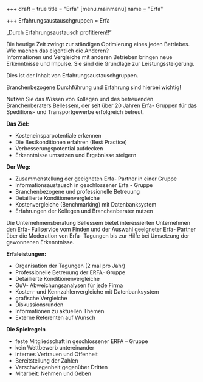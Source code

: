 +++
draft = true
title = "Erfa"
[menu.mainmenu]
name = "Erfa"

+++
Erfahrungsaustauschgruppen = Erfa

„Durch Erfahrungsaustausch profitieren!!“  
  
Die heutige Zeit zwingt zur ständigen Optimierung eines jeden Betriebes.  
Wie machen das eigentlich die Anderen?  
Informationen und Vergleiche mit anderen Betrieben bringen neue Erkenntnisse und Impulse. Sie sind die Grundlage zur Leistungssteigerung.  
  
Dies ist der Inhalt von Erfahrungsaustauschgruppen.  
  
Branchenbezogene Durchführung und Erfahrung sind hierbei wichtig!  
  
Nutzen Sie das Wissen von Kollegen und des betreuenden Branchenberaters Bellessem, der seit über 20 Jahren Erfa- Gruppen für das Speditions- und Transportgewerbe erfolgreich betreut.

**Das Ziel:**

* Kosteneinsparpotentiale erkennen
* Die Bestkonditionen erfahren (Best Practice)
* Verbesserungspotential aufdecken
* Erkenntnisse umsetzen und Ergebnisse steigern

  
**Der Weg:**

* Zusammenstellung der geeigneten Erfa- Partner in einer Gruppe
* Informationsaustausch in geschlossener Erfa - Gruppe
* Branchenbezogene und professionelle Betreuung
* Detaillierte Konditionenvergleiche
* Kostenvergleiche (Benchmarking) mit Datenbanksystem
* Erfahrungen der Kollegen und Branchenberater nutzen

  
  
Die Unternehmensberatung Bellessem bietet interessierten Unternehmen den Erfa- Fullservice vom Finden und der Auswahl geeigneter Erfa- Partner über die Moderation von Erfa- Tagungen bis zur Hilfe bei Umsetzung der gewonnenen Erkenntnisse.  
  
  
**Erfaleistungen:**

* Organisation der Tagungen (2 mal pro Jahr)
* Professionelle Betreuung der ERFA- Gruppe
* Detaillierte Konditionenvergleiche
* GuV- Abweichungsanalysen für jede Firma
* Kosten- und Kennzahlenvergleiche mit Datenbanksystem
* grafische Vergleiche
* Diskussionsrunden
* Informationen zu aktuellen Themen
* Externe Referenten auf Wunsch

  
**Die Spielregeln**

* feste Mitgliedschaft in geschlossener ERFA – Gruppe
* kein Wettbewerb untereinander
* internes Vertrauen und Offenheit
* Bereitstellung der Zahlen
* Verschwiegenheit gegenüber Dritten
* Mitarbeit: Nehmen und Geben